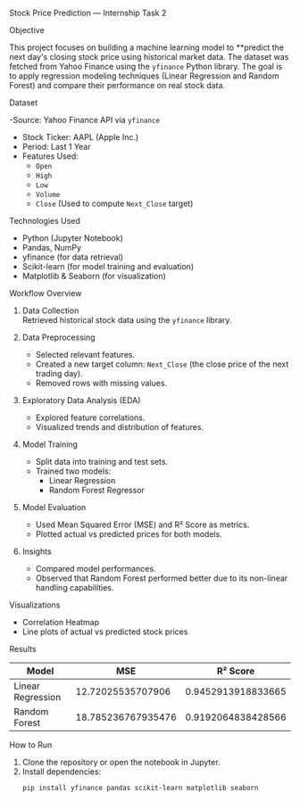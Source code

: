 Stock Price Prediction — Internship Task 2

Objective

This project focuses on building a machine learning model to **predict the next day's closing stock price using historical market data. The dataset was fetched from Yahoo Finance using the `yfinance` Python library. The goal is to apply regression modeling techniques (Linear Regression and Random Forest) and compare their performance on real stock data.

Dataset

-Source: Yahoo Finance API via `yfinance`
- Stock Ticker: AAPL (Apple Inc.)
- Period: Last 1 Year
- Features Used:
  - `Open`
  - `High`
  - `Low`
  - `Volume`
  - `Close` (Used to compute `Next_Close` target)

Technologies Used

- Python (Jupyter Notebook)
- Pandas, NumPy
- yfinance (for data retrieval)
- Scikit-learn (for model training and evaluation)
- Matplotlib & Seaborn (for visualization)



Workflow Overview

1. Data Collection  
   Retrieved historical stock data using the `yfinance` library.

2. Data Preprocessing  
   - Selected relevant features.
   - Created a new target column: `Next_Close` (the close price of the next trading day).
   - Removed rows with missing values.

3. Exploratory Data Analysis (EDA) 
   - Explored feature correlations.
   - Visualized trends and distribution of features.

4. Model Training
   - Split data into training and test sets.
   - Trained two models:
     - Linear Regression
     - Random Forest Regressor

5. Model Evaluation
   - Used Mean Squared Error (MSE) and R² Score as metrics.
   - Plotted actual vs predicted prices for both models.

6. Insights
   - Compared model performances.
   - Observed that Random Forest performed better due to its non-linear handling capabilities.

Visualizations

- Correlation Heatmap
- Line plots of actual vs predicted stock prices

Results

| Model              | MSE        | R² Score   |
|-------------------|------------|------------|
| Linear Regression | 12.72025535707906| 0.9452913918833665|
| Random Forest     | 18.785236767935476| 0.9192064838428566|

How to Run

1. Clone the repository or open the notebook in Jupyter.
2. Install dependencies:
   ```bash
   pip install yfinance pandas scikit-learn matplotlib seaborn
